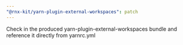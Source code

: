 ```yaml
---
"@rnx-kit/yarn-plugin-external-workspaces": patch
---
```


Check in the produced yarn-plugin-external-workspaces bundle and reference it
directly from yarnrc.yml
